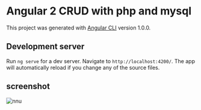 # Angular 2 CRUD with php and mysql

This project was generated with [Angular CLI](https://github.com/angular/angular-cli) version 1.0.0.

## Development server

Run `ng serve` for a dev server. Navigate to `http://localhost:4200/`. The app will automatically reload if you change any of the source files.

## screenshot

![nnu](https://user-images.githubusercontent.com/12325386/36143171-50184446-10e5-11e8-806b-0d57778e2c03.JPG)
